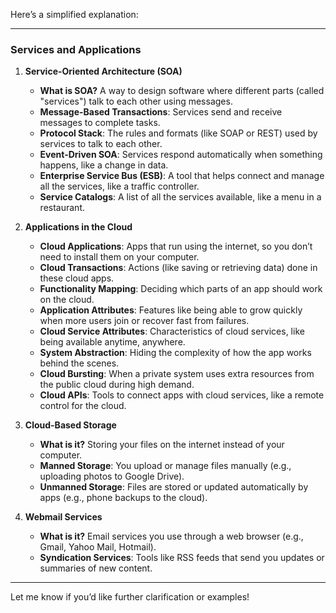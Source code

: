 Here’s a simplified explanation:

---

### **Services and Applications**

1. **Service-Oriented Architecture (SOA)**  
   - **What is SOA?** A way to design software where different parts (called "services") talk to each other using messages.  
   - **Message-Based Transactions**: Services send and receive messages to complete tasks.  
   - **Protocol Stack**: The rules and formats (like SOAP or REST) used by services to talk to each other.  
   - **Event-Driven SOA**: Services respond automatically when something happens, like a change in data.  
   - **Enterprise Service Bus (ESB)**: A tool that helps connect and manage all the services, like a traffic controller.  
   - **Service Catalogs**: A list of all the services available, like a menu in a restaurant.

2. **Applications in the Cloud**  
   - **Cloud Applications**: Apps that run using the internet, so you don’t need to install them on your computer.  
   - **Cloud Transactions**: Actions (like saving or retrieving data) done in these cloud apps.  
   - **Functionality Mapping**: Deciding which parts of an app should work on the cloud.  
   - **Application Attributes**: Features like being able to grow quickly when more users join or recover fast from failures.  
   - **Cloud Service Attributes**: Characteristics of cloud services, like being available anytime, anywhere.  
   - **System Abstraction**: Hiding the complexity of how the app works behind the scenes.  
   - **Cloud Bursting**: When a private system uses extra resources from the public cloud during high demand.  
   - **Cloud APIs**: Tools to connect apps with cloud services, like a remote control for the cloud.

3. **Cloud-Based Storage**  
   - **What is it?** Storing your files on the internet instead of your computer.  
   - **Manned Storage**: You upload or manage files manually (e.g., uploading photos to Google Drive).  
   - **Unmanned Storage**: Files are stored or updated automatically by apps (e.g., phone backups to the cloud).

4. **Webmail Services**  
   - **What is it?** Email services you use through a web browser (e.g., Gmail, Yahoo Mail, Hotmail).  
   - **Syndication Services**: Tools like RSS feeds that send you updates or summaries of new content.

---

Let me know if you’d like further clarification or examples!
